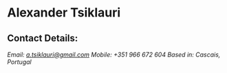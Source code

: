 # Alexander Tsiklauri
## Contact Details:
*Email: a.tsiklauri@gmail.com*
*Mobile: +351 966 672 604*
*Based in: Cascais, Portugal*
